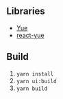 ## Libraries
- [Yue](https://github.com/yue/yue)
- [react-yue](https://github.com/oyyd/react-yue)

## Build
1. `yarn install`
2. `yarn ui:build`
3. `yarn build`